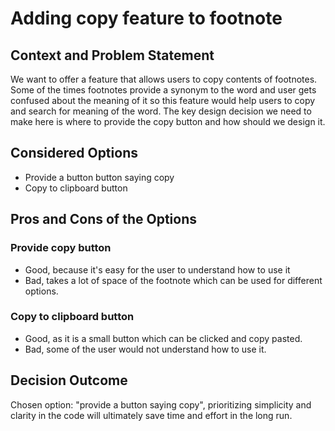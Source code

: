 # Adding copy feature to footnote

## Context and Problem Statement

We want to offer a feature that allows users to copy contents of footnotes. Some of the times footnotes provide a synonym to the word and user gets confused about the meaning of it so this feature would help users to copy and search for meaning of the word.
The key design decision we need to make here is where to provide the copy button and how should we design it.

## Considered Options

- Provide a button button saying copy
- Copy to clipboard button

## Pros and Cons of the Options

### Provide copy button

- Good, because it's easy for the user to understand how to use it
- Bad, takes a lot of space of the footnote which can be used for different options.

### Copy to clipboard button

- Good, as it is a small button which can be clicked and copy pasted.
- Bad, some of the user would not understand how to use it.

## Decision Outcome

Chosen option: "provide a button saying copy", prioritizing simplicity and clarity in the code will ultimately save time and effort in the long run.
